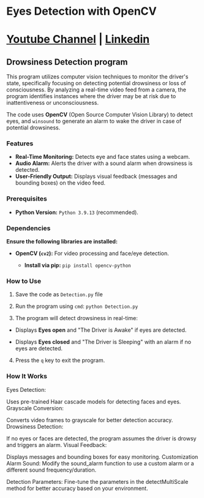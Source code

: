 # Eyes Detection with OpenCV
# [Youtube Channel](https://www.youtube.com/channel/UCrT5u-1_J1ogG4l0TKhj21g) | [Linkedin](https://www.linkedin.com/in/noureddin-sameer-45760a236/)
## Drowsiness Detection program

This program utilizes computer vision techniques to monitor the driver's state, specifically focusing on detecting potential drowsiness or loss of consciousness. By analyzing a real-time video feed from a camera, the program identifies instances where the driver may be at risk due to inattentiveness or unconsciousness.

The code uses **OpenCV** (Open Source Computer Vision Library) to detect eyes, and `winsound` to generate an alarm to wake the driver in case of potential drowsiness.

### Features
* **Real-Time Monitoring:** Detects eye and face states using a webcam.
* **Audio Alarm:** Alerts the driver with a sound alarm when drowsiness is detected.
* **User-Friendly Output:** Displays visual feedback (messages and bounding boxes) on the video feed.

### Prerequisites
* **Python Version:** `Python 3.9.13` (recommended).

### Dependencies
**Ensure the following libraries are installed:**
- **OpenCV (`cv2`):** For video processing and face/eye detection.

  - **Install via pip:** ```pip install opencv-python```


### How to Use
1. Save the code as `Detection.py` file

2. Run the program using `cmd`: `python Detection.py`

3. The program will detect drowsiness in real-time:

  - Displays **Eyes open** and "The Driver is Awake" if eyes are detected.

  - Displays **Eyes closed** and "The Driver is Sleeping" with an alarm if no eyes are detected.

4. Press the `q` key to exit the program.

### How It Works
Eyes Detection:

Uses pre-trained Haar cascade models for detecting faces and eyes.
Grayscale Conversion:

Converts video frames to grayscale for better detection accuracy.
Drowsiness Detection:

If no eyes or faces are detected, the program assumes the driver is drowsy and triggers an alarm.
Visual Feedback:

Displays messages and bounding boxes for easy monitoring.
Customization
Alarm Sound:
Modify the sound_alarm function to use a custom alarm or a different sound frequency/duration.

Detection Parameters:
Fine-tune the parameters in the detectMultiScale method for better accuracy based on your environment.

